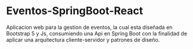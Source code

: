 # Eventos-SpringBoot-React
Aplicacion web para la gestion de eventos, la cual esta diseñada en Bootstrap 5 y Js, consumiendo una Api en Spring Boot con la finalidad de aplicar una arquitectura cliente-servidor y patrones de diseño.
